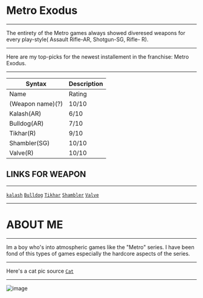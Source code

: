 # Metro Exodus

---

The entirety of the Metro games always showed diveresed weapons for every play-style( Assault Rifle-AR, Shotgun-SG, Rifle- R).

---

Here are my top-picks for the newest installement in the franchise: Metro Exodus.

---

| Syntax | Description |
| ----------- | ----------- |
| Name | Rating |
| (Weapon name)(?) | 10/10 |
| Kalash(AR) | 6/10 |
| Bulldog(AR) | 7/10 |
| Tikhar(R) | 9/10 |
| Shambler(SG) | 10/10 |
| Valve(R) | 10/10 |

## LINKS FOR WEAPON

---

[`kalash`](https://metrovideogame.fandom.com/wiki/Kalash_(AK-74M))
[`Bulldog`](https://metrovideogame.fandom.com/wiki/Bulldog)
[`Tikhar`](https://metrovideogame.fandom.com/wiki/Tihar)
[`Shambler`](https://www.metrothegame.com/game/weapons/shambler-shot-gun/)
[`Valve`](https://metrovideogame.fandom.com/wiki/Valve)

---

# ABOUT ME

---

Im a boy who's into atmospheric games like the "Metro" series. I have been fond of this types of games especially the hardcore aspects of the series.

---

Here's a cat pic source [`Cat`](https://www.google.com/search?q=cat+pic&rlz=1C1CHBF_enPH1033PH1033&source=lnms&tbm=isch&sa=X&ved=2ahUKEwi2seqWwMP7AhUjh1YBHZ9mCAgQ_AUoAXoECAEQAw&biw=1218&bih=620&dpr=1#imgrc=zXUcTrBA8XaRDM)

---

![image](https://user-images.githubusercontent.com/118531367/203471290-48b5d642-5f1f-4a96-b7cd-08f20b9909b7.png)


